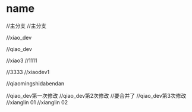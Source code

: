# name
//主分支
//主分支

//xiao_dev

//qiao_dev

//xiao3
//1111


//3333
//xiaodev1

//qiaomingshidabendan


//qiao_dev第一次修改
//qiao_dev第2次修改
//要合并了
//qiao_dev第3次修改
//xianglin 01
//xianglin 02
